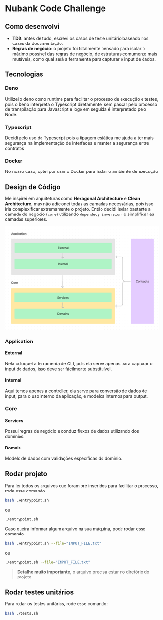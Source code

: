 # Nubank Code Challenge

## Como desenvolvi
- **TDD**: antes de tudo, escrevi os casos de teste unitário baseado nos cases da documentação.
- **Regras de negócio**: o projeto foi totalmente pensado para isolar o máximo possível das regras de negócio, de estruturas comumente mais mutáveis, como qual será a ferramenta para capturar o input de dados.
  
## Tecnologias
### Deno
Utilizei o deno como runtime para facilitar o processo de execução e testes, pois o Deno interpreta o Typescript diretamente, sem passar pelo processo de transpilação para Javascript e logo em seguida é interpretado pelo Node.

### Typescript
Decidi pelo uso do Typescript pois a tipagem estática me ajuda a ter mais segurança na implementação de interfaces e manter a segurança entre contratos

### Docker
No nosso caso, optei por usar o Docker para isolar o ambiente de execução

## Design de Código
Me inspirei em arquiteturas como **Hexagonal Architecture** e **Clean Architecture**, mas não adicionei todas as camadas necessárias, pois isso iria complexificar extremamente o projeto.
Então decidi isolar bastante a camada de negócio (`core`) utilizando `dependecy inversion`, e simplificar as camadas superiores.

![High level system design](./docs/377293146-36ec9949-8f38-44bd-9d35-82f2370b371c.png)

### Application

#### External
Nela coloquei a ferramenta de CLI, pois ela serve apenas para capturar o input de dados, isso deve ser fácilmente substituível.

#### Internal
Aqui temos apenas a controller, ela serve para conversão de dados de input, para o uso interno da aplicação, e modelos internos para output.

### Core

#### Services
Possui regras de negócio e conduz fluxos de dados utilizando dos domínios.

#### Domais
Modelo de dados com validações específicas do domínio.

## Rodar projeto
Para ler todos os arquivos que foram pré inseridos para facilitar o processo, rode esse comando
```bash
bash ./entrypoint.sh
```

ou 

```bash
./entrypoint.sh
```

Caso queira informar algum arquivo na sua máquina, pode rodar esse comando
```bash
bash ./entrypoint.sh --file="INPUT_FILE.txt"
```

ou 

```bash
./entrypoint.sh --file="INPUT_FILE.txt"
```

> **Detalhe muito importante**, o arquivo precisa estar no diretório do projeto

## Rodar testes unitários

Para rodar os testes unitários, rode esse comando: 
```bash
bash ./tests.sh
```
